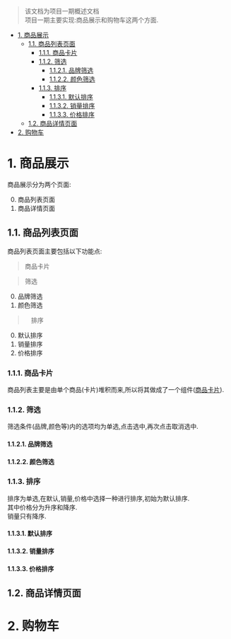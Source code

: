 > 该文档为项目一期概述文档<br>
项目一期主要实现:商品展示和购物车这两个方面.

<!-- TOC -->

- [1. 商品展示](#1-商品展示)
  - [1.1. 商品列表页面](#11-商品列表页面)
    - [1.1.1. 商品卡片](#111-商品卡片)
    - [1.1.2. 筛选](#112-筛选)
      - [1.1.2.1. 品牌筛选](#1121-品牌筛选)
      - [1.1.2.2. 颜色筛选](#1122-颜色筛选)
    - [1.1.3. 排序](#113-排序)
      - [1.1.3.1. 默认排序](#1131-默认排序)
      - [1.1.3.2. 销量排序](#1132-销量排序)
      - [1.1.3.3. 价格排序](#1133-价格排序)
  - [1.2. 商品详情页面](#12-商品详情页面)
- [2. 购物车](#2-购物车)

<!-- /TOC -->

# 1. 商品展示

商品展示分为两个页面:

0. 商品列表页面
0. 商品详情页面

## 1.1. 商品列表页面

商品列表页面主要包括以下功能点:

> 商品卡片

> 筛选

0. 品牌筛选
0. 颜色筛选

> 　排序

0. 默认排序
0. 销量排序
0. 价格排序

### 1.1.1. 商品卡片

商品列表主要是由单个商品(卡片)堆积而来,所以将其做成了一个组件([商品卡片](./组件/商品卡片.md)).

### 1.1.2. 筛选

筛选条件(品牌,颜色等)内的选项均为单选,点击选中,再次点击取消选中.

#### 1.1.2.1. 品牌筛选


#### 1.1.2.2. 颜色筛选


### 1.1.3. 排序

排序为单选,在默认,销量,价格中选择一种进行排序,初始为默认排序.<br>
其中价格分为升序和降序.<br>
销量只有降序.

#### 1.1.3.1. 默认排序

#### 1.1.3.2. 销量排序


#### 1.1.3.3. 价格排序



## 1.2. 商品详情页面


# 2. 购物车




